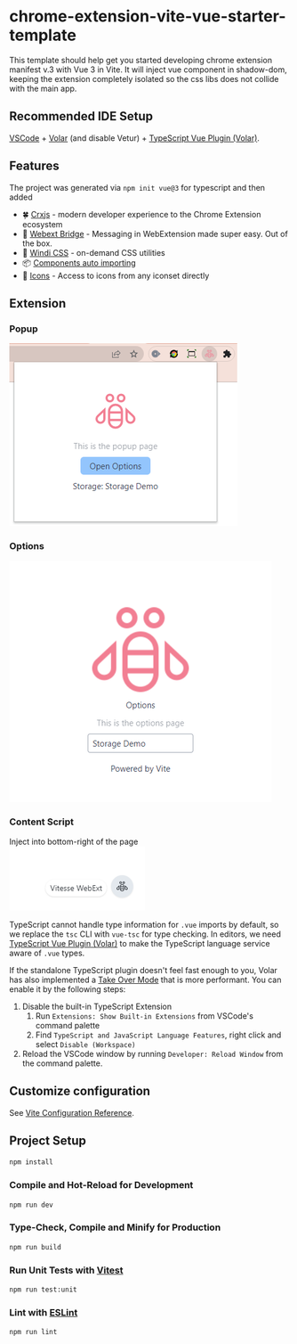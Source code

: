 # chrome-extension-vite-vue-starter-template

This template should help get you started developing chrome extension manifest v.3 with Vue 3 in Vite. It will inject
vue component in shadow-dom, keeping the extension completely isolated so the css libs does not collide with the main app.

## Recommended IDE Setup

[VSCode](https://code.visualstudio.com/) + [Volar](https://marketplace.visualstudio.com/items?itemName=Vue.volar) (and disable Vetur) + [TypeScript Vue Plugin (Volar)](https://marketplace.visualstudio.com/items?itemName=Vue.vscode-typescript-vue-plugin).

## Features
The project was generated via `npm init vue@3` for typescript and then added
- 🍀 [Crxjs](https://github.com/crxjs/chrome-extension-tools_) - modern developer experience to the Chrome Extension ecosystem
- 🛵 [Webext Bridge](https://github.com/zikaari/webext-bridge) - Messaging in WebExtension made super easy. Out of the box.
- 🍃 [Windi CSS](https://windicss.org/) - on-demand CSS utilities
- 📦 [Components auto importing](./src/components)
- 🌟 [Icons](./src/components) - Access to icons from any iconset directly

## Extension

### Popup
![](./docs/2022-09-22-08-59-54.png)

### Options
![](./docs/2022-09-22-09-01-40.png)

### Content Script
Inject into bottom-right of the page  
![](./docs/2022-09-22-09-02-44.png)

TypeScript cannot handle type information for `.vue` imports by default, so we replace the `tsc` CLI with `vue-tsc` for type checking. In editors, we need [TypeScript Vue Plugin (Volar)](https://marketplace.visualstudio.com/items?itemName=Vue.vscode-typescript-vue-plugin) to make the TypeScript language service aware of `.vue` types.

If the standalone TypeScript plugin doesn't feel fast enough to you, Volar has also implemented a [Take Over Mode](https://github.com/johnsoncodehk/volar/discussions/471#discussioncomment-1361669) that is more performant. You can enable it by the following steps:

1. Disable the built-in TypeScript Extension
    1) Run `Extensions: Show Built-in Extensions` from VSCode's command palette
    2) Find `TypeScript and JavaScript Language Features`, right click and select `Disable (Workspace)`
2. Reload the VSCode window by running `Developer: Reload Window` from the command palette.

## Customize configuration

See [Vite Configuration Reference](https://vitejs.dev/config/).

## Project Setup

```sh
npm install
```

### Compile and Hot-Reload for Development

```sh
npm run dev
```

### Type-Check, Compile and Minify for Production

```sh
npm run build
```

### Run Unit Tests with [Vitest](https://vitest.dev/)

```sh
npm run test:unit
```

### Lint with [ESLint](https://eslint.org/)

```sh
npm run lint
```
